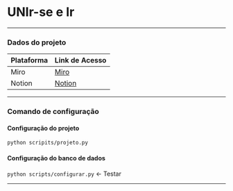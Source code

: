 # UNIr-se e Ir #
<hr></hr>

### Dados do projeto ###

Plataforma | Link de Acesso
---------- | ----------
Miro       | [Miro](https://miro.com/app/board/uXjVKVuopyQ=/)
Notion     | [Notion](https://www.notion.so/bohredd-dev/UNIr-se-e-IR-3e508774ac8149509665fe9f5b1cf9ed?pvs=4)

<hr></hr>

### Comando de configuração ###
#### Configuração do projeto ####
`` python scripits/projeto.py ``

#### Configuração do banco de dados ####
``python scripts/configurar.py`` <- Testar

<hr></hr>

